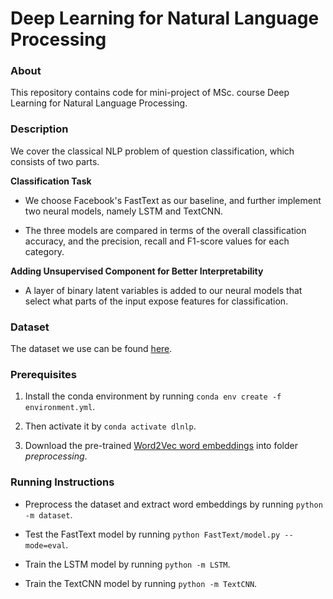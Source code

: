 # Deep Learning for Natural Language Processing

### About
This repository contains code for mini-project of MSc. course Deep Learning for Natural Language Processing.

### Description
We cover the classical NLP problem of question classification, which consists of two parts.

**Classification Task**

* We choose Facebook's FastText as our baseline, and further implement two neural models, namely LSTM and TextCNN.

* The three models are compared in terms of the overall classification accuracy, and the precision, recall and F1-score values for each category.

**Adding Unsupervised Component for Better Interpretability**

* A layer of binary latent variables is added to our neural models that select what parts of the input expose features for classification.


### Dataset
The dataset we use can be found [here](https://cogcomp.seas.upenn.edu/Data/QA/QC/).


### Prerequisites
1. Install the conda environment by running `conda env create -f environment.yml`. 

2. Then activate it by `conda activate dlnlp`.

3. Download the pre-trained [Word2Vec word embeddings](https://drive.google.com/file/d/0B7XkCwpI5KDYNlNUTTlSS21pQmM/edit) into folder _preprocessing_.

### Running Instructions
* Preprocess the dataset and extract word embeddings by running `python -m dataset`.

* Test the FastText model by running `python FastText/model.py --mode=eval`.

* Train the LSTM model by running `python -m LSTM`.

* Train the TextCNN model by running `python -m TextCNN`.